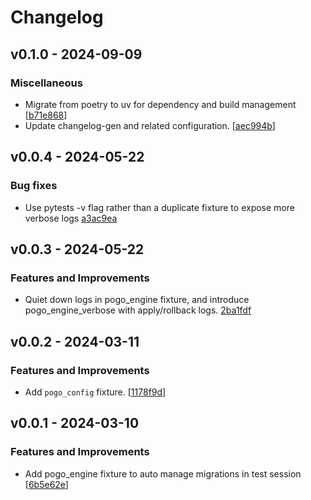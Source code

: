 # Changelog

## v0.1.0 - 2024-09-09

### Miscellaneous

- Migrate from poetry to uv for dependency and build management [[b71e868](https://github.com/NRWLDev/pytest-pogo/commit/b71e868de960948865ffeb254434c8374c167071)]
- Update changelog-gen and related configuration. [[aec994b](https://github.com/NRWLDev/pytest-pogo/commit/aec994bb4f917dabe45d6296398aabcf3b7b2959)]

## v0.0.4 - 2024-05-22

### Bug fixes

- Use pytests -v flag rather than a duplicate fixture to expose more verbose logs [a3ac9ea](https://github.com/NRWLDev/pytest-pogo/commit/a3ac9ea8026221ba8a837c4df004e85e4855a855)

## v0.0.3 - 2024-05-22

### Features and Improvements

- Quiet down logs in pogo_engine fixture, and introduce pogo_engine_verbose with apply/rollback logs. [2ba1fdf](https://github.com/NRWLDev/pytest-pogo/commit/2ba1fdffce2803c5a724cb0c10028728e690d428)

## v0.0.2 - 2024-03-11

### Features and Improvements

- Add `pogo_config` fixture. [[1178f9d](https://github.com/NRWLDev/pytest-pogo/commit/1178f9dfaadaa65b10b7aa6c4306ca777c971ce5)]

## v0.0.1 - 2024-03-10

### Features and Improvements

- Add pogo_engine fixture to auto manage migrations in test session [[6b5e62e](https://github.com/NRWLDev/pytest-pogo/commit/6b5e62eae8b92633075db481478a592774c5d6b7)]
